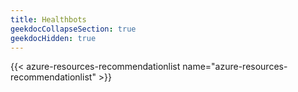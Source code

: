 ```yaml
---
title: Healthbots
geekdocCollapseSection: true
geekdocHidden: true
---
```


{{< azure-resources-recommendationlist name="azure-resources-recommendationlist" >}}

